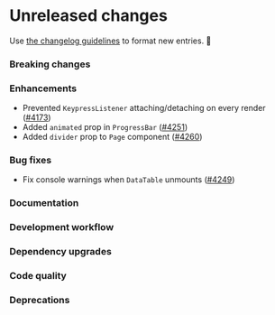 # Unreleased changes

Use [the changelog guidelines](https://git.io/polaris-changelog-guidelines) to format new entries. 💜

### Breaking changes

### Enhancements

- Prevented `KeypressListener` attaching/detaching on every render ([#4173](https://github.com/Shopify/polaris-react/pull/4173))
- Added `animated` prop in `ProgressBar` ([#4251](https://github.com/Shopify/polaris-react/pull/4251))
- Added `divider` prop to `Page` component ([#4260](https://github.com/Shopify/polaris-react/pull/4260))

### Bug fixes

- Fix console warnings when `DataTable` unmounts ([#4249](https://github.com/Shopify/polaris-react/pull/4249))

### Documentation

### Development workflow

### Dependency upgrades

### Code quality

### Deprecations
